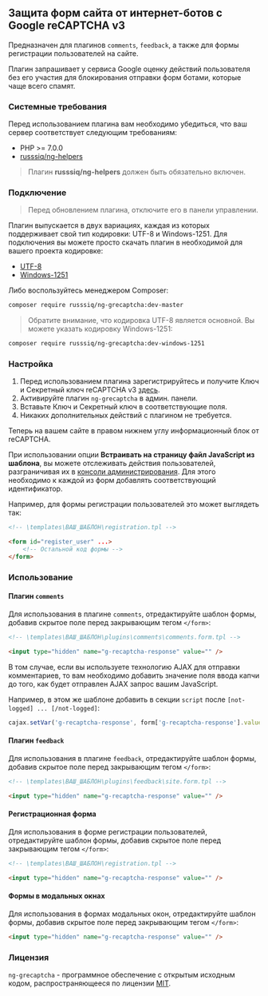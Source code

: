 ## Защита форм сайта от интернет-ботов с Google reCAPTCHA v3

Предназначен для плагинов `comments`, `feedback`, а также для формы регистрации пользователей на сайте.

Плагин запрашивает у сервиса Google оценку действий пользователя без его участия для блокирования отправки форм ботами, которые чаще всего спамят.

### Системные требования

Перед использованием плагина вам необходимо убедиться, что ваш сервер соответствует следующим требованиям:

 - PHP >= 7.0.0
 - [russsiq/ng-helpers](https://github.com/russsiq/ng-helpers)

> Плагин **russsiq/ng-helpers** должен быть обязательно включен.

### Подключение

> Перед обновлением плагина, отключите его в панели управлении.

Плагин выпускается в двух вариациях, каждая из которых поддерживает свой тип кодировки: UTF-8 и Windows-1251. Для подключения вы можете просто скачать плагин в необходимой для вашего проекта кодировке:

 - [UTF-8](https://codeload.github.com/russsiq/ng-grecaptcha/zip/master)
 - [Windows-1251](https://codeload.github.com/russsiq/ng-grecaptcha/zip/windows-1251)

Либо воспользуйтесь менеджером Composer:

```bash
composer require russsiq/ng-grecaptcha:dev-master
```

> Обратите внимание, что кодировка UTF-8 является основной. Вы можете указать кодировку Windows-1251:

```bash
composer require russsiq/ng-grecaptcha:dev-windows-1251
```

### Настройка

 1. Перед использованием плагина зарегистрируйтесь и получите Ключ и Секретный ключ reCAPTCHA v3 [здесь](https://g.co/recaptcha/v3).
 1. Активируйте плагин `ng-grecaptcha` в админ. панели.
 1. Вставьте Ключ и Секретный ключ в соответствующие поля.
 1. Никаких дополнительных действий с плагином не требуется.

Теперь на вашем сайте в правом нижнем углу информационный блок от reCAPTCHA.

При использовании опции **Встраивать на страницу файл JavaScript из шаблона**, вы можете отслеживать действия пользователей, разграничивая их в [консоли администрирования](https://g.co/recaptcha/admin/). Для этого необходимо к каждой из форм добавлять соответствующий идентификатор.

Например, для формы регистрации пользователей это может выглядеть так:

```html
<!-- \templates\ВАШ_ШАБЛОН\registration.tpl -->

<form id="register_user" ...>
    <!-- Остальной код формы -->
</form>
```

### Использование

#### Плагин `comments`

Для использования в плагине `comments`, отредактируйте шаблон формы, добавив скрытое поле перед закрывающим тегом `</form>`:

```html
<!-- \templates\ВАШ_ШАБЛОН\plugins\comments\comments.form.tpl -->

<input type="hidden" name="g-recaptcha-response" value="" />
```

В том случае, если вы используете технологию AJAX для отправки комментариев, то вам необходимо добавить значение поля ввода капчи до того, как будет отправлен AJAX запрос вашим JavaScript.

Например, в этом же шаблоне добавить в секции `script` после `[not-logged] ... [/not-logged]`:

```javascript
cajax.setVar('g-recaptcha-response', form['g-recaptcha-response'].value);
```

#### Плагин `feedback`

Для использования в плагине `feedback`, отредактируйте шаблон формы, добавив скрытое поле перед закрывающим тегом `</form>`:

```html
<!-- \templates\ВАШ_ШАБЛОН\plugins\feedback\site.form.tpl -->

<input type="hidden" name="g-recaptcha-response" value="" />
```

#### Регистрационная форма

Для использования в форме регистрации пользователей, отредактируйте шаблон формы, добавив скрытое поле перед закрывающим тегом `</form>`:

```html
<!-- \templates\ВАШ_ШАБЛОН\registration.tpl -->

<input type="hidden" name="g-recaptcha-response" value="" />
```

#### Формы в модальных окнах

Для использования в формах модальных окон, отредактируйте шаблон формы, добавив скрытое поле перед закрывающим тегом `</form>`:

```html
<input type="hidden" name="g-recaptcha-response" value="" />
```

### Лицензия

`ng-grecaptcha` - программное обеспечение с открытым исходным кодом, распространяющееся по лицензии [MIT](https://choosealicense.com/licenses/mit/).
